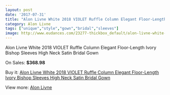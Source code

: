 ```yaml
---
layout: post
date: '2017-07-31'
title: "Alon Livne White 2018 VIOLET Ruffle Column Elegant Floor-Length Ivory Bishop Sleeves High Neck Satin Bridal Gown"
category: Alon Livne
tags: ["unique","style","gown","bridal","sleeves"]
image: http://www.eudances.com/23277-thickbox_default/alon-livne-white-2018-violet-ruffle-column-elegant-floor-length-ivory-bishop-sleeves-high-neck-satin-bridal-gown.jpg
---
```

Alon Livne White 2018 VIOLET Ruffle Column Elegant Floor-Length Ivory Bishop Sleeves High Neck Satin Bridal Gown

On Sales: **$368.98**
<a href="https://www.eudances.com/en/alon-livne/7494-alon-livne-white-2018-violet-ruffle-column-elegant-floor-length-ivory-bishop-sleeves-high-neck-satin-bridal-gown.html"><amp-img layout="responsive" width="600" height="600" src="//www.eudances.com/23277-thickbox_default/alon-livne-white-2018-violet-ruffle-column-elegant-floor-length-ivory-bishop-sleeves-high-neck-satin-bridal-gown.jpg" alt="Alon Livne White 2018 VIOLET Ruffle Column Elegant Floor-Length Ivory Bishop Sleeves High Neck Satin Bridal Gown 0" /></a>
<a href="https://www.eudances.com/en/alon-livne/7494-alon-livne-white-2018-violet-ruffle-column-elegant-floor-length-ivory-bishop-sleeves-high-neck-satin-bridal-gown.html"><amp-img layout="responsive" width="600" height="600" src="//www.eudances.com/23280-thickbox_default/alon-livne-white-2018-violet-ruffle-column-elegant-floor-length-ivory-bishop-sleeves-high-neck-satin-bridal-gown.jpg" alt="Alon Livne White 2018 VIOLET Ruffle Column Elegant Floor-Length Ivory Bishop Sleeves High Neck Satin Bridal Gown 1" /></a>
<a href="https://www.eudances.com/en/alon-livne/7494-alon-livne-white-2018-violet-ruffle-column-elegant-floor-length-ivory-bishop-sleeves-high-neck-satin-bridal-gown.html"><amp-img layout="responsive" width="600" height="600" src="//www.eudances.com/23279-thickbox_default/alon-livne-white-2018-violet-ruffle-column-elegant-floor-length-ivory-bishop-sleeves-high-neck-satin-bridal-gown.jpg" alt="Alon Livne White 2018 VIOLET Ruffle Column Elegant Floor-Length Ivory Bishop Sleeves High Neck Satin Bridal Gown 2" /></a>
<a href="https://www.eudances.com/en/alon-livne/7494-alon-livne-white-2018-violet-ruffle-column-elegant-floor-length-ivory-bishop-sleeves-high-neck-satin-bridal-gown.html"><amp-img layout="responsive" width="600" height="600" src="//www.eudances.com/23278-thickbox_default/alon-livne-white-2018-violet-ruffle-column-elegant-floor-length-ivory-bishop-sleeves-high-neck-satin-bridal-gown.jpg" alt="Alon Livne White 2018 VIOLET Ruffle Column Elegant Floor-Length Ivory Bishop Sleeves High Neck Satin Bridal Gown 3" /></a>

Buy it: [Alon Livne White 2018 VIOLET Ruffle Column Elegant Floor-Length Ivory Bishop Sleeves High Neck Satin Bridal Gown](https://www.eudances.com/en/alon-livne/7494-alon-livne-white-2018-violet-ruffle-column-elegant-floor-length-ivory-bishop-sleeves-high-neck-satin-bridal-gown.html "Alon Livne White 2018 VIOLET Ruffle Column Elegant Floor-Length Ivory Bishop Sleeves High Neck Satin Bridal Gown")

View more: [Alon Livne](https://www.eudances.com/en/116-alon-livne "Alon Livne")